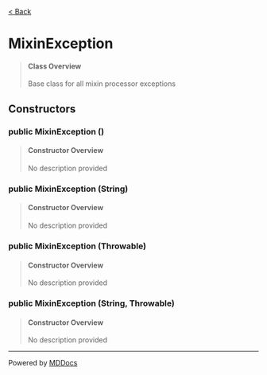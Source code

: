 [< Back](../README.md)
# MixinException #
>#### Class Overview ####
>Base class for all mixin processor exceptions
## Constructors ##
### public MixinException () ###
>#### Constructor Overview ####
>No description provided
>
### public MixinException (String) ###
>#### Constructor Overview ####
>No description provided
>
### public MixinException (Throwable) ###
>#### Constructor Overview ####
>No description provided
>
### public MixinException (String, Throwable) ###
>#### Constructor Overview ####
>No description provided
>

---
Powered by [MDDocs](https://github.com/VRCube/MDDocs)